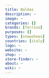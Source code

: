 ```yaml
---
title: Baldas
description: ~
image: ~
categories: []
brands: [ferrino]
purposes: []
types: [snowshoes]
countries: [italy]
logo: ~
website: ~
shop: ~
store-finder: ~
about: ~
wiki: ~
---
```

